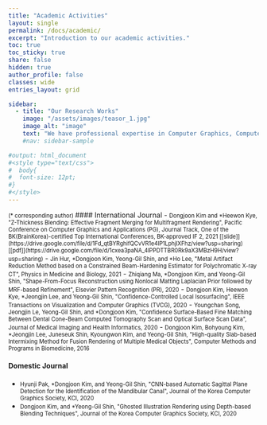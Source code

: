 ```yaml
---
title: "Academic Activities"
layout: single
permalink: /docs/academic/
excerpt: "Introduction to our academic activities."
toc: true
toc_sticky: true
share: false
hidden: true
author_profile: false
classes: wide
entries_layout: grid

sidebar:
  - title: "Our Research Works"
    image: "/assets/images/teasor_1.jpg"
    image_alt: "image"
    text: "We have professional expertise in Computer Graphics, Computer Vision, and Image Processing. All paper works are based on the commercially-qualified projects and executable source codes. If you want to collaborate our research, do not hasitate to contact us :)"
    #nav: sidebar-sample

#output: html_document
#<style type="text/css">
#  body{
#  font-size: 12pt;
#}
#</style>
---
```

<span style="font-size:0.8em;">
(* corresponding author)
</span>
#### International Journal
- <span style="font-size:0.8em;">Dongjoon Kim and *Heewon Kye, "Z-Thickness Blending: Effective Fragment Merging for Multifragment Rendering", Pacific Conference on Computer Graphics and Applications (PG), Journal Track, One of the BK(BrainKorea)-certified Top International Conferences,  BK-approved IF 2, 2021 [[slide]](https://drive.google.com/file/d/1Fd_qtBYRghifQCvVR1e4lP1LphjlXFhz/view?usp=sharing) [[pdf]](https://drive.google.com/file/d/1cxea3paNA_4lPPDTTBR0Rk9aX3MBzH9H/view?usp=sharing)</span>
- <span style="font-size:0.8em;">Jin Hur,  *Dongjoon Kim, Yeong-Gil Shin, and *Ho Lee, "Metal Artifact Reduction Method based on a Constrained Beam-Hardening Estimator for Polychromatic X-ray CT", Physics in Medicine and Biology, 2021</span>
- <span style="font-size:0.8em;">Zhiqiang Ma,  *Dongjoon Kim, and Yeong-Gil Shin, "Shape-From-Focus Reconstruction using Nonlocal Matting Laplacian Prior followed by MRF-based Refinement", Elsevier Pattern Recognition (PR), 2020</span>
- <span style="font-size:0.8em;">Dongjoon Kim,  Heewon Kye,  *Jeongjin Lee, and Yeong-Gil Shin, "Confidence-Controlled Local Isosurfacing", IEEE Transactions on Visualization  and Computer Graphics (TVCG), 2020</span>
- <span style="font-size:0.8em;">Youngchan Song,  Jeongjin Le, Yeong-Gil Shin, and *Dongjoon Kim, "Confidence Surface-Based Fine Matching Between Dental Cone-Beam Computed Tomography Scan and Optical Surface Scan Data", Journal of Medical Imaging and Health Informatics, 2020</span>
- <span style="font-size:0.8em;">Dongjoon Kim,  Bohyoung Kim,  *Jeongjin Lee, Juneseuk Shin, Kyoungwon Kim, and Yeong-Gil Shin, "High-quality Slab-based Intermixing Method for Fusion Rendering of Multiple Medical Objects", Computer Methods and Programs in Biomedicine, 2016</span>


#### Domestic Journal
- <span style="font-size:0.8em;">Hyunji Pak,  *Dongjoon Kim, and Yeong-Gil Shin, "CNN-based Automatic Sagittal Plane Detection for the Identification of the Mandibular Canal", Journal of the Korea Computer Graphics Society, KCI, 2020</span>
- <span style="font-size:0.8em;">Dongjoon Kim,  and *Yeong-Gil Shin, "Ghosted Illustration Rendering using Depth-based Blending Techniques", Journal of the Korea Computer Graphics Society, KCI, 2020</span>
